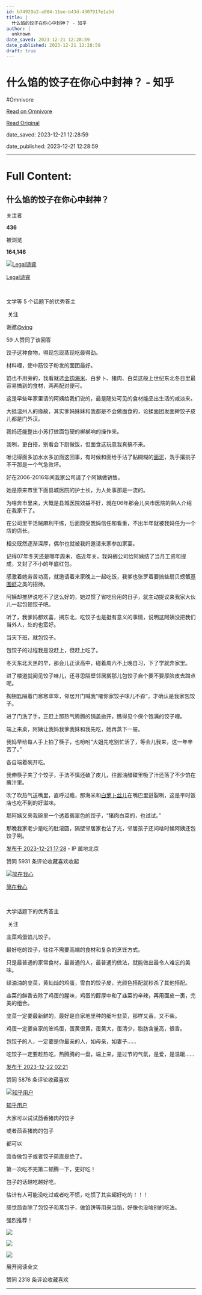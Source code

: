 ```yaml
---
id: b74929a2-a084-11ee-b43d-4307917e1a5d
title: |
  什么馅的饺子在你心中封神？ - 知乎
author: |
  unknown
date_saved: 2023-12-21 12:28:59
date_published: 2023-12-21 12:28:59
draft: true
---
```


# 什么馅的饺子在你心中封神？ - 知乎
#Omnivore

[Read on Omnivore](https://omnivore.app/me/-18c8fd65128)

[Read Original](https://www.zhihu.com/question/631103201/answer/3334216739)

date_saved: 2023-12-21 12:28:59

date_published: 2023-12-21 12:28:59

--- 

# Full Content: 

## 什么馅的饺子在你心中封神？

关注者

**436**

被浏览

**164,146**

[![Legal诗睿](https://proxy-prod.omnivore-image-cache.app/0x0,s9s2mpj1dS-3xGik_XP9zebU5XUHZxv8MfHM2ypSVCYc/https://picx.zhimg.com/v2-83b18ed0e268ff1acf204ebacb527f10_l.jpg?source=2c26e567)](https://www.zhihu.com/people/threeshi-rui)

[Legal诗睿](https://www.zhihu.com/people/threeshi-rui)

[​](https://www.zhihu.com/question/48509984)​

文学等 5 个话题下的优秀答主

​ 关注

谢邀[@ying](https://www.zhihu.com/people/ba-dao-zong-cai-de-xiao-mei-nu)

59 人赞同了该回答

饺子这种食物，得现包现蒸现吃最得劲。

材料哩，使中筋饺子粉发的面团最好。

馅也不用旁的，我看就选[金钩海米](https://www.zhihu.com/search?q=%E9%87%91%E9%92%A9%E6%B5%B7%E7%B1%B3&search%5Fsource=Entity&hybrid%5Fsearch%5Fsource=Entity&hybrid%5Fsearch%5Fextra=%7B%22sourceType%22%3A%22answer%22%2C%22sourceId%22%3A3334216739%7D)、白萝卜、猪肉、白菜这般上世纪东北冬日里最容易搞到的食材，两两配对便可。

这是早些年家里请的阿姨给我们说的，最是随处可见的食材能品出生活的咸淡来。

大抵温州人的缘故，其实爹妈妹妹和我都是不会做面食的，论揉面团发面擀饺子皮儿都是门外汉。

我妈还能整出小苏打做面包硬的梆梆响的操作来。

我咧，更白搭，别看会下厨做饭，但面食这玩意我真搞不来。

唯记得面多加水水多加面这回事，有时候和面给手沾了黏糊糊的[面泥](https://www.zhihu.com/search?q=%E9%9D%A2%E6%B3%A5&search%5Fsource=Entity&hybrid%5Fsearch%5Fsource=Entity&hybrid%5Fsearch%5Fextra=%7B%22sourceType%22%3A%22answer%22%2C%22sourceId%22%3A3334216739%7D)，洗手撂挑子不干那是一个气急败坏。

好在2006-2016年间我家公司请了个阿姨做销售。

她是原来市里下面县城医院的护士长，为人处事那是一流的。

为啥奔市里来，大概是县城医院效益不好，就在06年那会儿央市医院的熟人介绍在我家干了。

在公司里干活贼麻利干练，后面颇受我妈信任和看重，不出半年就被我妈任为一个店的店长。

相交既然逐渐深厚，偶尔也就被我妈邀请来家参加家宴。

记得07年冬天还是哪年周末，临近年关，我妈搁公司给阿姨结了当月工资和提成，又封了不小的年底红包。

感激着她劳苦功高，就邀请着来家晚上一起吃饭，我爹也张罗着要搞些扇贝螃蟹[基围虾](https://www.zhihu.com/search?q=%E5%9F%BA%E5%9B%B4%E8%99%BE&search%5Fsource=Entity&hybrid%5Fsearch%5Fsource=Entity&hybrid%5Fsearch%5Fextra=%7B%22sourceType%22%3A%22answer%22%2C%22sourceId%22%3A3334216739%7D)之类的招待。

阿姨却推辞说吃不了这么好的，她过惯了省吃俭用的日子，就主动提议来我家大伙儿一起包顿饺子吧。

听了，我爹妈都欢喜，搁东北，吃饺子也是挺有意义的事情，说明这阿姨没把我们当外人，处的也蛮好。

当天下班，就包饺子。

包饺子的过程我是没赶上，但赶上吃了。

冬天东北天黑的早，那会儿正读高中，碰着周六不上晚自习，下了学就奔家里。

进了楼道就闻见饺子味儿，还寻思隔壁邻居搁那儿包饺子自个要不要厚脸皮去蹭点呢。

掏钥匙隔着门窸窸窣窣，邻居开门喊我“嚯你家饺子味儿不孬”，才确认是我家包饺子。

进了门洗了手，正赶上那热气腾腾的锅盖掀开，瞧得见个保个饱满的饺子哩。

端上来桌，阿姨让我妈我爹我妹和我先吃，她再蒸下一屉。

我妈早给每人手上拍了筷子，也吩咐“大姐先吃别忙活了，等会儿我来，这一年辛苦了。”

各自端着碗开吃。

我伸筷子夹了个饺子，手法不慎还破了皮儿，往酱油醋碟里吸了汁还落了不少馅在蘸汁里。

吹了吹热气送嘴里，直呼过瘾，那海米和[白萝卜丝儿](https://www.zhihu.com/search?q=%E7%99%BD%E8%90%9D%E5%8D%9C%E4%B8%9D%E5%84%BF&search%5Fsource=Entity&hybrid%5Fsearch%5Fsource=Entity&hybrid%5Fsearch%5Fextra=%7B%22sourceType%22%3A%22answer%22%2C%22sourceId%22%3A3334216739%7D)在嘴巴里迸裂咧，这是平时饭店也吃不到的好滋味。

那阿姨又夹我碗里一个透着翡翠色的饺子，“猪肉白菜的，也试试。”

那晚我家老少是吃的肚滚圆，隔壁邻居家也沾了光，邻居孩子还问啥时候阿姨还包饺子咧。

[发布于 2023-12-21 17:28](https://www.zhihu.com/question/631103201/answer/3334216739)・IP 属地北京

​赞同 59​​31 条评论​收藏​喜欢收起​

[![简在我心](https://proxy-prod.omnivore-image-cache.app/0x0,slstV3WvrrYNP8cXpRf43MKisH_vRfEVNfEdOLXjrlyQ/https://pic1.zhimg.com/v2-36595ac35a8a9aa3ece6d8d10354facd_l.jpg?source=1def8aca)](https://www.zhihu.com/people/jian-zai-wo-xin)

[简在我心](https://www.zhihu.com/people/jian-zai-wo-xin)

[​](https://www.zhihu.com/question/48509984)

大学话题下的优秀答主

​ 关注

韭菜鸡蛋馅儿饺子。

最好吃的饺子，往往不需要高端的食材和复杂的烹饪方式。

只是最普通的家常食材，最普通的人，最普通的做法，就能做出最令人难忘的美味。

绿油油的韭菜，黄灿灿的鸡蛋，雪白的饺子皮，光颜色搭配就秒杀了其他搭配。

韭菜的鲜香去除了鸡蛋的腥味，鸡蛋的醇厚中和了韭菜的辛辣，再用面皮一裹，完美的组合。

韭菜一定要最新鲜的，最好是自家地里种的细叶韭菜，那样又香，又不柴。

鸡蛋一定要自家的笨鸡蛋，蛋黄很黄，蛋黄大，蛋清少，脂肪含量高，很香。

包饺子的人，一定要是你最亲的人，如母亲，如妻子……

吃饺子一定要趁热吃，热腾腾的一盘，端上来，是过节的气氛，是爱，是温暖……

[发布于 2023-12-22 02:21](https://www.zhihu.com/question/631103201/answer/3334462308)

​赞同 58​​76 条评论​收藏​喜欢

[![知乎用户](https://proxy-prod.omnivore-image-cache.app/0x0,sku0lnQ6H1bcQkiXYTkyfV-dE1K2YRMLxgp7pAAgYPek/https://pica.zhimg.com/v2-abed1a8c04700ba7d72b45195223e0ff_l.jpg?source=1def8aca)](https://www.zhihu.com/people/ab28a80d09a469918176ebc41ee21761)

[知乎用户](https://www.zhihu.com/people/ab28a80d09a469918176ebc41ee21761)

大家可以试试茴香猪肉的饺子

或者茴香猪肉的包子

都可以

茴香做包子或者饺子简直是绝了。

第一次吃不完第二顿腾一下，更好吃！

包子的话越吃越好吃，

估计有人可能没吃过或者吃不惯，吃惯了其实超好吃的！！！

感觉茴香除了包饺子和蒸包子，做馅饼等用来当馅，好像也没啥别的吃法。

强烈推荐！

![](https://proxy-prod.omnivore-image-cache.app/468x0,sVjGCU6TQt90YoDBGL8PCcLJljpGgsTAF9bCbmTCNhEo/https://pic1.zhimg.com/50/v2-8df0524a30b31efcd0115de8996cb8f4_720w.jpg?source=1def8aca)

![](https://proxy-prod.omnivore-image-cache.app/497x0,sd_3tW1SA24vdLyACztNNXfuXfpcs7OQlr5lffa0DZig/https://picx.zhimg.com/50/v2-7823e1dff37c6c443dcde56cd122d0b6_720w.jpg?source=1def8aca)

![](https://proxy-prod.omnivore-image-cache.app/1198x0,scbJBqQevja9EWLAs9WCxWMUyYeC2-GO5tzPa1M3F7MY/https://pic1.zhimg.com/50/v2-661f3eaf646d8cd3c449688b2945718d_720w.jpg?source=1def8aca)

展开阅读全文​

​赞同 23​​18 条评论​收藏​喜欢

---

